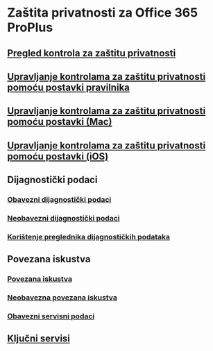 # Zaštita privatnosti za Office 365 ProPlus
## [Pregled kontrola za zaštitu privatnosti](overview-privacy-controls.md)
## [Upravljanje kontrolama za zaštitu privatnosti pomoću postavki pravilnika](manage-privacy-controls.md)
## [Upravljanje kontrolama za zaštitu privatnosti pomoću postavki (Mac)](mac-privacy-preferences.md)
## [Upravljanje kontrolama za zaštitu privatnosti pomoću postavki (iOS)](ios-privacy-preferences.md)

## Dijagnostički podaci
### [Obavezni dijagnostički podaci](required-diagnostic-data.md)
### [Neobavezni dijagnostički podaci](optional-diagnostic-data.md)
### [Korištenje preglednika dijagnostičkih podataka](https://support.office.com/article/cf761ce9-d805-4c60-a339-4e07f3182855)

## Povezana iskustva
### [Povezana iskustva](connected-experiences.md)
### [Neobavezna povezana iskustva](optional-connected-experiences.md)
### [Obavezni servisni podaci](required-service-data.md)

## [Ključni servisi](essential-services.md)